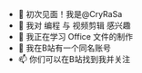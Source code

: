 - 👋 初次见面！我是@CryRaSa
- 👀 我对 编程 与 视频剪辑 感兴趣
- 🌱 我正在学习 Office 文件的制作
- 💞️ 我在B站有一个同名账号
- 📫 你们可以在B站找到我并关注

<!---
CryRaSa/CryRaSa is a ✨ special ✨ repository because its `README.md` (this file) appears on your GitHub profile.
You can click the Preview link to take a look at your changes.
--->
